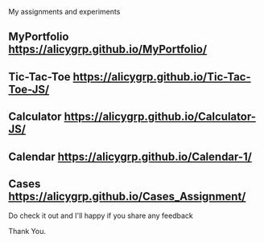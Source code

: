 My assignments and experiments
## MyPortfolio https://alicygrp.github.io/MyPortfolio/
## Tic-Tac-Toe https://alicygrp.github.io/Tic-Tac-Toe-JS/
## Calculator https://alicygrp.github.io/Calculator-JS/

## Calendar https://alicygrp.github.io/Calendar-1/
## Cases https://alicygrp.github.io/Cases_Assignment/

Do check it out and I'll happy if you share any feedback

Thank You.
